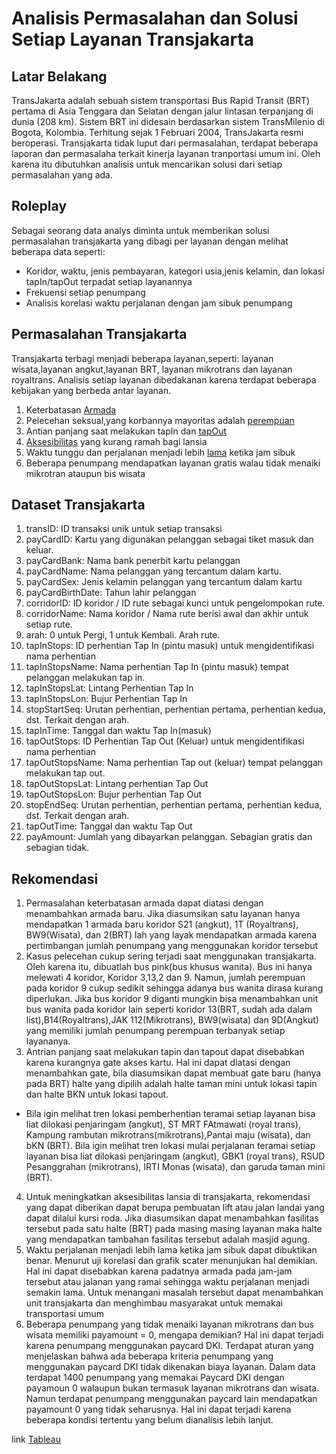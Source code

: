 # Analisis Permasalahan dan Solusi Setiap Layanan Transjakarta
## Latar Belakang
TransJakarta adalah sebuah sistem transportasi Bus Rapid Transit (BRT) pertama di Asia Tenggara dan Selatan dengan jalur lintasan terpanjang di dunia (208 km). Sistem BRT ini didesain berdasarkan sistem TransMilenio di Bogota, Kolombia. Terhitung sejak 1 Februari 2004, TransJakarta resmi beroperasi. Transjakarta tidak luput dari permasalahan, terdapat beberapa laporan dan permasalaha terkait kinerja layanan tranportasi umum ini. Oleh karena itu dibutuhkan analisis untuk mencarikan solusi dari setiap permasalahan yang ada. 
## Roleplay
Sebagai seorang data analys diminta untuk memberikan solusi permasalahan transjakarta yang dibagi per layanan dengan melihat beberapa data seperti:
- Koridor, waktu, jenis pembayaran, kategori usia,jenis kelamin, dan lokasi tapIn/tapOut terpadat setiap layanannya
- Frekuensi setiap penumpang
- Analisis korelasi waktu perjalanan dengan jam sibuk penumpang
## Permasalahan Transjakarta
Transjakarta terbagi menjadi beberapa layanan,seperti: layanan wisata,layanan angkut,layanan BRT, layanan mikrotrans dan layanan royaltrans. Analisis setiap layanan dibedakanan karena terdapat beberapa kebijakan yang berbeda antar layanan.
1. Keterbatasan [Armada](https://validnews.id/nasional/transjakarta-jelaskan-kondisi-armada-busC)
2. Pelecehan seksual,yang korbannya mayoritas adalah [perempuan](https://komnasperempuan.go.id/kabar-perempuan-detail/pastikan-keamanan-perempuan-di-transportasi-publik-komnas-perempuan-dan-transjakarta-bahas-pencegahan-hingga-penanganan-kekerasan-seksual#:~:text=Iwan%20Samariansyah%20menambahkan%20bahwa%20hingga,yang%20mayoritas%20korbannya%20penumpang%20perempuan.)
3. Antian panjang saat melakukan tapIn dan [tapOut](https://www.tempo.co/arsip/sistem-tap-in-dan-tap-out-transjakarta-sempat-bermasalah-ini-cara-mengadu-ke-ylki-274581)
4. [Aksesibilitas](https://www.geriatri.id/artikel/2212/lansia-gratis-naik-transjakarta-ini-cara-mudah-daftarnya) yang kurang ramah bagi lansia 
5. Waktu tunggu dan perjalanan menjadi lebih [lama](https://kumparan.com/kumparannews/13-tahun-balada-armada-transjakarta) ketika jam sibuk
6. Beberapa penumpang mendapatkan layanan gratis walau tidak menaiki mikrotran ataupun bis wisata
## Dataset Transjakarta
1.	transID: ID transaksi unik untuk setiap transaksi
2.	payCardID: Kartu yang digunakan pelanggan sebagai tiket masuk dan keluar.
3.	payCardBank: Nama bank penerbit kartu pelanggan
4.	payCardName: Nama pelanggan yang tercantum dalam kartu.
5.	payCardSex: Jenis kelamin pelanggan yang tercantum dalam kartu
6.	payCardBirthDate: Tahun lahir pelanggan
7.	corridorID: ID koridor / ID rute sebagai kunci untuk pengelompokan rute.
8.	corridorName: Nama koridor / Nama rute berisi awal dan akhir untuk setiap rute.
9.	arah: 0 untuk Pergi, 1 untuk Kembali. Arah rute. 
10.	tapInStops: ID perhentian Tap In (pintu masuk) untuk mengidentifikasi nama perhentian
11.	tapInStopsName: Nama perhentian Tap In (pintu masuk) tempat pelanggan melakukan tap in.
12.	tapInStopsLat: Lintang Perhentian Tap In
13.	tapInStopsLon: Bujur Perhentian Tap In
14.	stopStartSeq: Urutan perhentian, perhentian pertama, perhentian kedua, dst. Terkait dengan arah.
15.	tapInTime: Tanggal dan waktu Tap In(masuk)
16.	tapOutStops: ID Perhentian Tap Out (Keluar) untuk mengidentifikasi nama perhentian
17.	tapOutStopsName: Nama perhentian Tap out (keluar) tempat pelanggan melakukan tap out.
18.	tapOutStopsLat: Lintang perhentian Tap Out
19.	tapOutStopsLon: Bujur perhentian Tap Out
20.	stopEndSeq: Urutan perhentian, perhentian pertama, perhentian kedua, dst. Terkait dengan arah.
21.	tapOutTime: Tanggal dan waktu Tap Out
22.	payAmount: Jumlah yang dibayarkan pelanggan. Sebagian gratis dan sebagian tidak.
## Rekomendasi
1. Permasalahan keterbatasan armada dapat diatasi dengan menambahkan armada baru. Jika diasumsikan satu layanan hanya mendapatkan 1 armada baru koridor S21 (angkut), 1T (Royaltrans), BW9(Wisata), dan 2(BRT) lah yang layak mendapatkan armada karena pertimbangan jumlah penumpang yang menggunakan koridor tersebut
2. Kasus pelecehan cukup sering terjadi saat menggunakan transjakarta. Oleh karena itu, dibuatlah bus pink(bus khusus wanita). Bus ini hanya melewati 4 koridor, Koridor 3,13,2 dan 9. Namun, jumlah perempuan pada koridor 9 cukup sedikit sehingga adanya bus wanita dirasa kurang diperlukan. Jika bus koridor 9 diganti mungkin bisa menambahkan unit bus wanita pada koridor lain seperti koridor 13(BRT, sudah ada dalam list),B14(Royaltrans),JAK 112(Mikrotrans), BW9(wisata) dan 9D(Angkut) yang memiliki jumlah penumpang perempuan terbanyak setiap layananya.
3. Antrian panjang saat melakukan tapin dan tapout dapat disebabkan karena kurangnya gate akses kartu. Hal ini dapat diatasi dengan menambahkan gate, bila diasumsikan dapat membuat gate baru (hanya pada BRT) halte yang dipilih adalah halte taman mini untuk lokasi tapin dan halte BKN untuk lokasi tapout. 
- Bila igin melihat tren lokasi pemberhentian teramai setiap layanan bisa liat dilokasi penjaringam (angkut), ST MRT FAtmawati (royal trans), Kampung rambutan mikrotrans(mikrotrans),Pantai maju (wisata), dan bKN (BRT). Bila igin melihat tren lokasi mulai perjalanan teramai setiap layanan bisa liat dilokasi penjaringam (angkut), GBK1 (royal trans), RSUD Pesanggrahan (mikrotrans), IRTI Monas (wisata), dan garuda taman mini (BRT). 
4. Untuk meningkatkan aksesibilitas lansia di transjakarta, rekomendasi yang dapat diberikan dapat berupa pembuatan lift atau jalan landai yang dapat dilalui kursi roda. Jika diasumsikan dapat menambahkan fasilitas tersebut pada satu halte (BRT) pada masing masing layanan maka halte yang mendapatkan tambahan fasilitas tersebut adalah masjid agung.
5. Waktu perjalanan menjadi lebih lama ketika jam sibuk dapat dibuktikan benar. Menurut uji korelasi dan grafik scater menunjukan hal demikian. Hal ini dapat disebabkan karena padatnya armada pada jam-jam tersebut atau jalanan yang ramai sehingga waktu perjalanan menjadi semakin lama. Untuk menangani masalah tersebut dapat menambahkan unit transjakarta dan menghimbau masyarakat untuk memakai transportasi umum
6. Beberapa penumpang yang tidak menaiki layanan mikrotrans dan bus wisata memiliki payamount = 0, mengapa demikian? 
Hal ini dapat terjadi karena penumpang menggunakan paycard DKI. Terdapat aturan yang menjelaskan bahwa ada beberapa kriteria penumpang yang menggunakan paycard DKI tidak dikenakan biaya layanan. Dalam data terdapat 1400 penumpang yang memakai Paycard DKI dengan payamoun 0 walaupun bukan termasuk layanan mikrotrans dan wisata. Namun terdapat penumpang menggunakan paycard lain mendapatkan payamount 0 yang tidak seharusnya. Hal ini dapat terjadi karena beberapa kondisi tertentu yang belum dianalisis lebih lanjut.

link [Tableau](https://public.tableau.com/app/profile/shafira.ardelia/viz/AnalisisTransjakarta/main)
